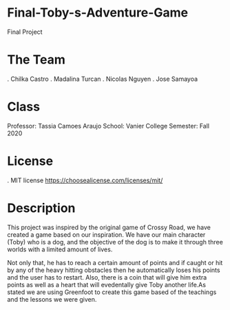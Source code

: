 # Final-Toby-s-Adventure-Game
Final Project

# The Team
. Chilka Castro
. Madalina Turcan
. Nicolas Nguyen
. Jose Samayoa

# Class
Professor: Tassia Camoes Araujo
School: Vanier College
Semester: Fall 2020

# License
. MIT license
https://choosealicense.com/licenses/mit/

# Description
This project was inspired by the original game of Crossy Road, we have created a game
based on our inspiration. We have our main character (Toby) who is a dog, and the 
objective of the dog is to make it through three worlds with a limited amount of lives.

Not only that, he has to reach a certain amount of points and if caught or hit by any 
of the heavy hitting obstacles then he automatically loses his points and the user has to restart.
Also, there is a coin that will give him extra points as well as a heart that will evedentally give
Toby another life.As stated we are using Greenfoot to create this game based of the teachings and the lessons
we were given.